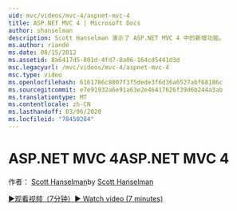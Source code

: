 ```yaml
---
uid: mvc/videos/mvc-4/aspnet-mvc-4
title: ASP.NET MVC 4 | Microsoft Docs
author: shanselman
description: Scott Hanselman 演示了 ASP.NET MVC 4 中的新增功能。
ms.author: riande
ms.date: 08/15/2012
ms.assetid: 8a6417d5-801d-4fd7-8a06-164cd5441d3d
msc.legacyurl: /mvc/videos/mvc-4/aspnet-mvc-4
msc.type: video
ms.openlocfilehash: 6161786c8007f3f5dede3f6d36a6527abf68186c
ms.sourcegitcommit: e7e91932a6e91a63e2e46417626f39d6b244a3ab
ms.translationtype: MT
ms.contentlocale: zh-CN
ms.lasthandoff: 03/06/2020
ms.locfileid: "78450284"
---
```

# <a name="aspnet-mvc-4"></a><span data-ttu-id="18d2b-103">ASP.NET MVC 4</span><span class="sxs-lookup"><span data-stu-id="18d2b-103">ASP.NET MVC 4</span></span>

<span data-ttu-id="18d2b-104">作者： [Scott Hanselman](https://github.com/shanselman)</span><span class="sxs-lookup"><span data-stu-id="18d2b-104">by [Scott Hanselman](https://github.com/shanselman)</span></span>

[<span data-ttu-id="18d2b-105">&#9654;观看视频（7分钟）</span><span class="sxs-lookup"><span data-stu-id="18d2b-105">&#9654; Watch video (7 minutes)</span></span>](https://channel9.msdn.com/Blogs/ASP-NET-Site-Videos/aspnet-mvc-4)
